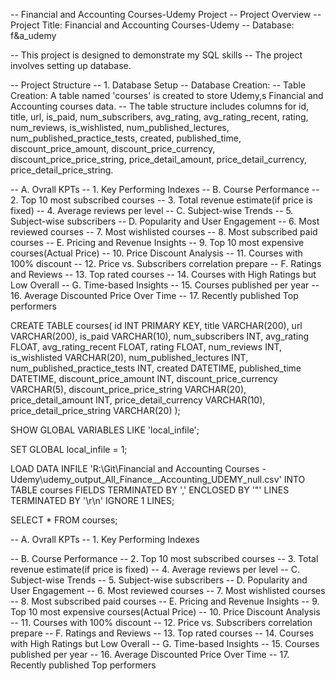 -- Financial and Accounting Courses-Udemy Project
-- Project Overview
-- Project Title: Financial and Accounting Courses-Udemy
-- Database: f&a_udemy

-- This project is designed to demonstrate my SQL skills
-- The project involves setting up database.

-- Project Structure
-- 1. Database Setup
-- Database Creation:
-- Table Creation: A table named 'courses' is created to store Udemy,s Financial and Accounting courses data.
-- The table structure includes columns for id, title, url, is_paid, num_subscribers, avg_rating, avg_rating_recent, rating, num_reviews, is_wishlisted, num_published_lectures, num_published_practice_tests, created, published_time, discount_price_amount, discount_price_currency, discount_price_price_string, price_detail_amount, price_detail_currency, price_detail_price_string.

-- A. Ovrall KPTs
--   1. Key Performing Indexes
-- B. Course Performance
--   2. Top 10 most subscribed courses
--   3. Total revenue estimate(if price is fixed)
--   4. Average reviews per level
-- C. Subject-wise Trends
--   5. Subject-wise subscribers
-- D. Popularity and User Engagement
--   6. Most reviewed courses
--   7. Most wishlisted courses
--   8. Most subscribed paid courses
-- E. Pricing and Revenue Insights
--   9. Top 10 most expensive courses(Actual Price)
--   10. Price Discount Analysis
--   11. Courses with 100% discount
--   12. Price vs. Subscribers correlation prepare
-- F. Ratings and Reviews
--   13. Top rated courses
--   14. Courses with High Ratings but Low Overall
-- G. Time-based Insights
--   15. Courses published per year
--   16. Average Discounted Price Over Time
--   17. Recently published Top performers

CREATE TABLE courses(
id INT PRIMARY KEY, 
title VARCHAR(200), 
url VARCHAR(200), 
is_paid VARCHAR(10), 
num_subscribers INT, 
avg_rating FLOAT, 
avg_rating_recent FLOAT, 
rating FLOAT, 
num_reviews INT, 
is_wishlisted VARCHAR(20), 
num_published_lectures INT, 
num_published_practice_tests INT, 
created DATETIME,
published_time DATETIME, 
discount_price_amount INT, 
discount_price_currency VARCHAR(5), 
discount_price_price_string VARCHAR(20), 
price_detail_amount INT, 
price_detail_currency VARCHAR(10), 
price_detail_price_string VARCHAR(20)
);

SHOW GLOBAL VARIABLES LIKE 'local_infile';

SET GLOBAL local_infile = 1;

LOAD DATA INFILE 
'R:\\Git\\Financial and Accounting Courses - Udemy\\udemy_output_All_Finance__Accounting_UDEMY_null.csv'
INTO TABLE courses
FIELDS TERMINATED BY ','
ENCLOSED BY '"'
LINES TERMINATED BY '\r\n'
IGNORE 1 LINES;

SELECT * FROM courses;

-- A. Ovrall KPTs
--   1. Key Performing Indexes


-- B. Course Performance
--   2. Top 10 most subscribed courses
--   3. Total revenue estimate(if price is fixed)
--   4. Average reviews per level
-- C. Subject-wise Trends
--   5. Subject-wise subscribers
-- D. Popularity and User Engagement
--   6. Most reviewed courses
--   7. Most wishlisted courses
--   8. Most subscribed paid courses
-- E. Pricing and Revenue Insights
--   9. Top 10 most expensive courses(Actual Price)
--   10. Price Discount Analysis
--   11. Courses with 100% discount
--   12. Price vs. Subscribers correlation prepare
-- F. Ratings and Reviews
--   13. Top rated courses
--   14. Courses with High Ratings but Low Overall
-- G. Time-based Insights
--   15. Courses published per year
--   16. Average Discounted Price Over Time
--   17. Recently published Top performers

